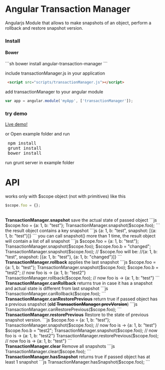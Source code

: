 Angular Transaction Manager
================================================
Angularjs Module that allows to make snapshots of an object, perform a rollback and restore snapshot version.

<h3>Install</h3>

<h4>Bower</h4>
```sh
bower install angular-transaction-manager
```

include transactionManager.js in your application

```html
 <script src="scripts/transactionManager.js"></script>
```

add transactionManager to your angular module

```js
var app = angular.module('myApp', ['transactionManager']);
```


<h3> try demo </h3>

<a href="https://jsfiddle.net/marco_pretelli/0fa6yxb6/1/"> Live demo! </a>

or Open example folder and run
<pre>
 npm install
 grunt install
 bower install
</pre>

run grunt server in example folder


<h1>API</h1>

works only with $scope object (not with primitives) like this
```js
$scope.foo = {};
```
<br>
<b>TransactionManager.snapshot</b>
save the actual state of passed object
```js
$scope.foo = {a: 1, b: "test"};
TransactionManager.snapshot($scope.foo);
```
the result object contains a key snapshot
```js 
{a: 1, b: "test", snapshot: [{a: 1, b: "test"}]}
```
you can call snapshot() more than 1 time, the result object will contain a list of all snapshot
```js
$scope.foo = {a: 1, b: "test"};
TransactionManager.snapshot($scope.foo);
$scope.foo.b = "changed";
TransactionManager.snapshot($scope.foo);
// $scope.foo will be:
//{a: 1, b: "test", snapshot: [{a: 1, b: "test"}, {a: 1, b: "changed"}]}
```

<br>
<b>TransactionManager.rollback</b>
applies the last snapshot
```js
$scope.foo = {a: 1, b: "test"};
TransactionManager.snapshot($scope.foo);
$scope.foo.b = "test2"; // now foo is ->  {a: 1, b: "test2"}
TransactionManager.rollback($scope.foo);
// now foo is ->  {a: 1, b: "test"}
```

<br>
<b>TransactionManager.canRollback</b>
returns true in case it has a snapshot and actual state is different from last snapshot
```js
TransactionManager.canRollback($scope.foo);
```

<br>
<b>TransactionManager.canRestorePrevious</b>
return true if passed object has a previous snapshot (<b>old <del>TransactionManager.prevVersion</del></b>)
```js
TransactionManager.canRestorePrevious($scope.foo);
```

<br>
<b>TransactionManager.restorePrevious</b>
Restore to the state of previous snapshot version.
```js
$scope.foo = {a: 1, b: "test"};
TransactionManager.snapshot($scope.foo); // now foo is -> {a: 1, b: "test"}
$scope.foo.b = "test2";
TransactionManager.snapshot($scope.foo); // now foo is -> {a: 1, b: "test2"}
TransactionManager.restorePrevious($scope.foo);
// now foo is ->  {a: 1, b: "test"}
```

<br>
<b>TransactionManager.clear</b>
Remove all snapshots
```js
TransactionManager.clear($scope.foo);
```
<br>
<b>TransactionManager.hasSnapshot</b>
returns true if passed object has at least 1 snapshot
```js
TransactionManager.hasSnapshot($scope.foo);
```